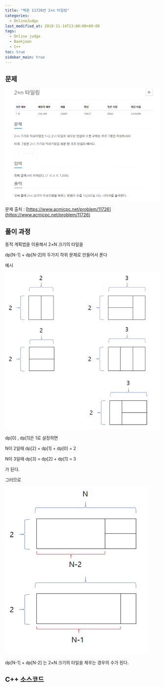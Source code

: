 ```yaml
---
title: "백준 11726번 2×n 타일링"
categories: 
  - OnlineJudge
last_modified_at: 2018-11-14T13:00:00+09:00
tags: 
  - Online judge
  - Baekjoon
  - C++
toc: true
sidebar_main: true
---
```


## 문제

![11726](https://github.com/lesslate/lesslate.github.io/blob/master/assets/img/OnlineJudge/11726.png?raw=true)

문제 출처 : [https://www.acmicpc.net/problem/11726](https://www.acmicpc.net/problem/11726)


## 풀이 과정



동적 계획법을  이용해서 2×N 크기의 타일을 

dp[N-1] + dp[N-2]의 두가지 하위 문제로 만들어서 푼다

예시

![117266](https://github.com/lesslate/lesslate.github.io/blob/master/assets/img/OnlineJudge/11726img.png?raw=true)

dp[0] , dp[1]은 1로 설정하면

N이 2일때 dp[2] = dp[1] + dp[0] = 2

N이 3일때 dp[3] = dp[2] + dp[1] = 3

가 된다.


그러므로

![1726623](https://github.com/lesslate/lesslate.github.io/blob/master/assets/img/OnlineJudge/11726img2.png?raw=true)

dp[N-1] + dp[N-2] 는 2×N 크기의 타일을 채우는 경우의 수가 된다. 

## C++ 소스코드

<script src="https://gist.github.com/lesslate/00b1d7df34d401806f13c4f0171b9659.js"></script>
